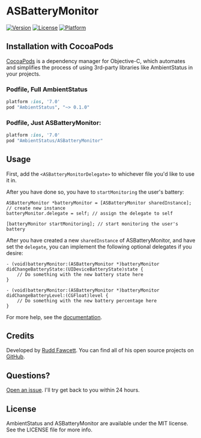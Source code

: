 # ASBatteryMonitor

[![Version](https://img.shields.io/cocoapods/v/ASBatteryMonitor.svg?style=flat)](http://cocoadocs.org/docsets/AmbientStatus)
[![License](https://img.shields.io/cocoapods/l/ASBatteryMonitor.svg?style=flat)](http://cocoadocs.org/docsets/AmbientStatus)
[![Platform](https://img.shields.io/cocoapods/p/ASBatteryMonitor.svg?style=flat)](http://cocoadocs.org/docsets/AmbientStatus)

## Installation with CocoaPods

[CocoaPods](http://cocoapods.org) is a dependency manager for Objective-C, which automates and simplifies the process of using 3rd-party libraries like AmbientStatus in your projects.

### Podfile, Full AmbientStatus

```ruby
platform :ios, '7.0'
pod "AmbientStatus", "~> 0.1.0"
```
### Podfile, Just ASBatteryMonitor:

```ruby
platform :ios, '7.0'
pod "AmbientStatus/ASBatteryMonitor"
```

## Usage

First, add the `<ASBatteryMonitorDelegate>` to whichever file you'd like to use it in.

After you have done so, you have to `startMonitoring` the user's battery:

```obj-c
ASBatteryMonitor *batteryMonitor = [ASBatteryMonitor sharedInstance]; // create new instance
batteryMonitor.delegate = self; // assign the delegate to self

[batteryMonitor startMonitoring]; // start monitoring the user's battery
```

After you have created a new `sharedInstance` of ASBatteryMonitor, and have set the `delegate`, you can implement the following optional delegates if you desire:

```obj-c
- (void)batteryMonitor:(ASBatteryMonitor *)batteryMonitor didChangeBatteryState:(UIDeviceBatteryState)state {
    // Do something with the new battery state here
}
```

```obj-c
- (void)batteryMonitor:(ASBatteryMonitor *)batteryMonitor didChangeBatteryLevel:(CGFloat)level {
    // Do something with the new battery percentage here
}
```

For more help, see the [documentation](http://cocoadocs.org/docsets/ASBatteryMonitor).

## Credits

Developed by [Rudd Fawcett](http://ruddfawcett.com). You can find all of his open source projects on [GitHub](https://github.com/ruddfawcett).

## Questions?

[Open an issue](https://github.com/AmbientStatus/ASBatteryMonitor/issues/new).  I'll try get back to you within 24 hours.

## License

AmbientStatus and ASBatteryMonitor are available under the MIT license. See the LICENSE file for more info.
